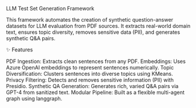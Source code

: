 LLM Test Set Generation Framework

This framework automates the creation of synthetic question-answer datasets for LLM evaluation from PDF sources. It extracts real-world domain text, ensures topic diversity, removes sensitive data (PII), and generates synthetic Q&A pairs.

✨ Features

PDF Ingestion: Extracts clean sentences from any PDF.
Embeddings: Uses Azure OpenAI embeddings to represent sentences numerically.
Topic Diversification: Clusters sentences into diverse topics using KMeans.
Privacy Filtering: Detects and removes sensitive information (PII) with Presidio.
Synthetic QA Generation: Generates rich, varied Q&A pairs via GPT-4 from sanitized text.
Modular Pipeline: Built as a flexible multi-agent graph using langgraph.
